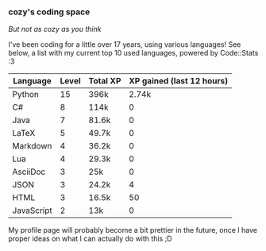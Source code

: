 ### cozy's coding space
*But not as cozy as you think*

I've been coding for a little over 17 years, using various languages! See below, a list with my current top 10 used languages, powered by Code::Stats :3
    
| Language | Level | Total XP | XP gained (last 12 hours) |
| --- | --- | --- | --- |
| Python | 15 | 396k | 2.74k |
| C# | 8 | 114k | 0 |
| Java | 7 | 81.6k | 0 |
| LaTeX | 5 | 49.7k | 0 |
| Markdown | 4 | 36.2k | 0 |
| Lua | 4 | 29.3k | 0 |
| AsciiDoc | 3 | 25k | 0 |
| JSON | 3 | 24.2k | 4 |
| HTML | 3 | 16.5k | 50 |
| JavaScript | 2 | 13k | 0 |
    
My profile page will probably become a bit prettier in the future, once I have proper ideas on what I can actually do with this ;D